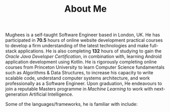 ﻿---
title: 'About Me'
avatar: './me.jpg'
skills:
  - Java
  - JavaScript (ES7+)
  - Kotlin
  - React
  - Gatsby
  - HTML5 & CSS3
  - Node.js
  - Express
  - Firebase
  - Python
  - Express
---

Mughees is a self-taught Software Engineer based in London, UK. He has participated in <b>70.5</b> hours of online website development practical courses to develop a firm understanding of the latest technologies and make full-stack applications. He is also completing <b>132</b> hours of studying to gain the <i>Oracle Java Developer Certification</i>, in combination with, learning Android application development using Kotlin. He is rigorously completing online courses from Princeton University to learn Computer Science fundamentals such as Algorithms & Data Structures, to increase his capacity to write scalable code, understand computer systems architecture, and work professionally as a Software Engineer. Upon graduation, He endeavours to join a reputable Masters programme in <i>Machine Learning</i> to work with next-generation Artificial Intelligence.

Some of the languages/frameworks, he is familiar with include: 